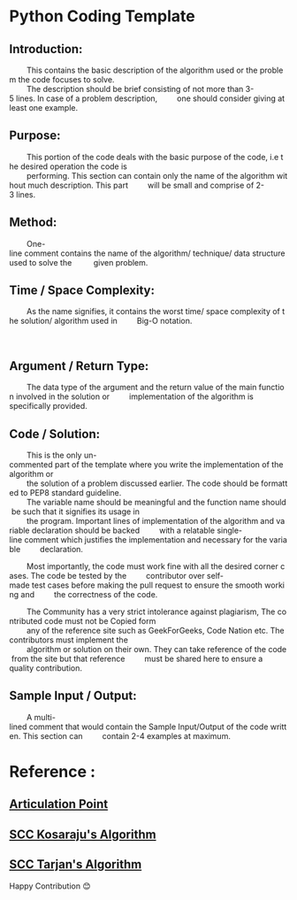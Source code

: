 # Python Coding Template 

## Introduction:

        This contains the basic description of the algorithm used or the problem the code focuses to solve.
        The description should be brief consisting of not more than 3-5 lines. In case of a problem description,
        one should consider giving at least one example.

## Purpose:

        This portion of the code deals with the basic purpose of the code, i.e the desired operation the code is
        performing. This section can contain only the name of the algorithm without much description. This part
        will be small and comprise of 2-3 lines.

## Method:

        One-line comment contains the name of the algorithm/ technique/ data structure used to solve the 
        given problem.

## Time / Space Complexity:

        As the name signifies, it contains the worst time/ space complexity of the solution/ algorithm used in
        Big-O notation.

    
## Argument / Return Type:

        The data type of the argument and the return value of the main function involved in the solution or
        implementation of the algorithm is specifically provided.

## Code / Solution:

        This is the only un-commented part of the template where you write the implementation of the algorithm or
        the solution of a problem discussed earlier. The code should be formatted to PEP8 standard guideline.
        The variable name should be meaningful and the function name should be such that it signifies its usage in 
        the program. Important lines of implementation of the algorithm and variable declaration should be backed
        with a relatable single-line comment which justifies the implementation and necessary for the variable
        declaration.

        Most importantly, the code must work fine with all the desired corner cases. The code be tested by the
        contributor over self-made test cases before making the pull request to ensure the smooth working and
        the correctness of the code. 

        The Community has a very strict intolerance against plagiarism, The contributed code must not be Copied form
        any of the reference site such as GeekForGeeks, Code Nation etc. The contributors must implement the
        algorithm or solution on their own. They can take reference of the code from the site but that reference
        must be shared here to ensure a quality contribution.

## Sample Input / Output:

        A multi-lined comment that would contain the Sample Input/Output of the code written. This section can
        contain 2-4 examples at maximum. 


# Reference :

## [Articulation Point](https://github.com/TesseractCoding/NeoAlgo/blob/master/Python/graphs/Articulation_Point.py)
## [SCC Kosaraju's Algorithm](https://github.com/TesseractCoding/NeoAlgo/blob/master/Python/graphs/SCC_Kosaraju.py)
## [SCC Tarjan's Algorithm](https://github.com/TesseractCoding/NeoAlgo/blob/master/Python/graphs/SCC_Tarjan.py)

Happy Contribution 😊